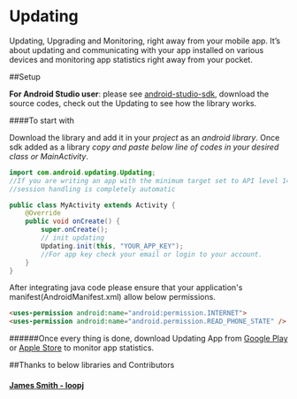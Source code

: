 Updating
=======
Updating, Upgrading and Monitoring, right away from your mobile app. It’s about updating and communicating with your app installed on various devices and monitoring app statistics right away from your pocket.

##Setup

**For Android Studio user**: please see [android-studio-sdk](https://github.com/goupdating/android-studio-sdk), download the source codes, check out the Updating to see how the library works.

####To start with

Download the library and add it in your *project* as an *android library*. Once sdk added as a library *copy and paste below line of codes in your desired class or MainActivity*.

```java
import com.android.updating.Updating;
//If you are writing an app with the minimum target set to API level 14 or greater,
//session handling is completely automatic

public class MyActivity extends Activity {
    @Override
    public void onCreate() {
        super.onCreate();
        // init updating
        Updating.init(this, "YOUR_APP_KEY");
        //For app key check your email or login to your account.
    }
}
```

After integrating java code please ensure that your application's manifest(AndroidManifest.xml) allow below permissions.
```html
<uses-permission android:name="android:permission.INTERNET">
<uses-permission android:name="android.permission.READ_PHONE_STATE" />
```

######Once every thing is done, download Updating App from [Google Play](http://play.google.com/store/apps/details?id=com.updating) or [Apple Store](http://apple.com) to monitor app statistics.

##Thanks to below libraries and Contributors

#### [James Smith - loopj](http://loopj.com/android-async-http/)

